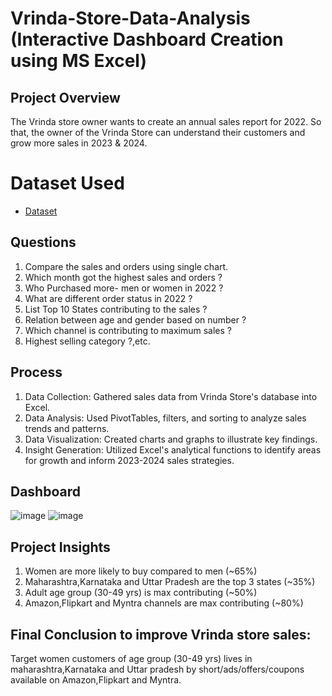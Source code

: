 # Vrinda-Store-Data-Analysis (Interactive Dashboard Creation using MS Excel)
## Project Overview
The Vrinda store owner wants to create an annual sales report for 2022. So that, the owner of the Vrinda Store can understand their customers and grow more sales in 2023 & 2024.
# Dataset Used
- <a href="https://github.com/Aajtakk/DataExplorer/blob/main/Vrinda%20Store%20Data%20Analysis-Excel.xlsx">Dataset</a>
## Questions
1. Compare the sales and orders using single chart.
2. Which month got the highest sales and orders ?
3. Who Purchased more- men or women in 2022 ?
4. What are different order status in 2022 ?
5. List Top 10 States contributing to the sales ?
6. Relation between age and gender based on number ?
7. Which channel is contributing to maximum sales ?
8. Highest selling category ?,etc.
## Process
1. Data Collection: Gathered sales data from Vrinda Store's database into Excel.
2. Data Analysis: Used PivotTables, filters, and sorting to analyze sales trends and patterns.
3. Data Visualization: Created charts and graphs to illustrate key findings.
4. Insight Generation: Utilized Excel's analytical functions to identify areas for growth and inform 2023-2024 sales strategies.
## Dashboard
![image](https://github.com/user-attachments/assets/ac2da3ba-21be-449c-bfc6-b8e7b09cbd2b)
![image](https://github.com/user-attachments/assets/0ec82ae2-4d83-4ebd-beb0-885f8c566bf4)
## Project Insights
1. Women are more likely to buy compared to men (~65%)
2. Maharashtra,Karnataka and Uttar Pradesh are the top 3 states (~35%)
3. Adult age group (30-49 yrs) is max contributing (~50%)
4. Amazon,Flipkart and Myntra channels are max contributing (~80%)
 
## Final Conclusion to improve Vrinda store sales:
Target women customers of age group (30-49 yrs) lives in maharashtra,Karnataka and Uttar pradesh by short/ads/offers/coupons available on Amazon,Flipkart and Myntra.

